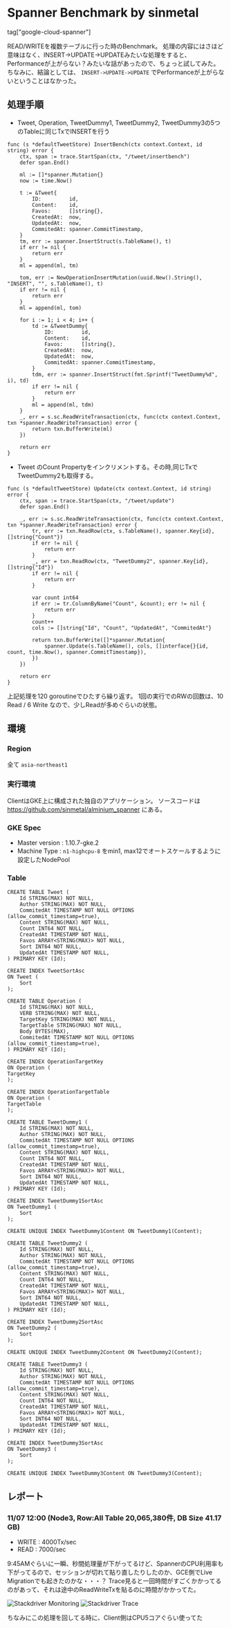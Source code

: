# Spanner Benchmark by sinmetal

tag["google-cloud-spanner"]

READ/WRITEを複数テーブルに行った時のBenchmark。
処理の内容にはさほど意味はなく、INSERT->UPDATE->UPDATEみたいな処理をすると、Performanceが上がらない？みたいな話があったので、ちょっと試してみた。
ちなみに、結論としては、 `INSERT->UPDATE->UPDATE` でPerformanceが上がらないということはなかった。

## 処理手順

* Tweet, Operation, TweetDummy1, TweetDummy2, TweetDummy3の5つのTableに同じTxでINSERTを行う

``` https://github.com/sinmetal/alminium_spanner/blob/8ec636214e22d6842d0951e5f0a8885a73bfec4c/tweet_store.go#L191
func (s *defaultTweetStore) InsertBench(ctx context.Context, id string) error {
	ctx, span := trace.StartSpan(ctx, "/tweet/insertbench")
	defer span.End()

	ml := []*spanner.Mutation{}
	now := time.Now()

	t := &Tweet{
		ID:         id,
		Content:    id,
		Favos:      []string{},
		CreatedAt:  now,
		UpdatedAt:  now,
		CommitedAt: spanner.CommitTimestamp,
	}
	tm, err := spanner.InsertStruct(s.TableName(), t)
	if err != nil {
		return err
	}
	ml = append(ml, tm)

	tom, err := NewOperationInsertMutation(uuid.New().String(), "INSERT", "", s.TableName(), t)
	if err != nil {
		return err
	}
	ml = append(ml, tom)

	for i := 1; i < 4; i++ {
		td := &TweetDummy{
			ID:         id,
			Content:    id,
			Favos:      []string{},
			CreatedAt:  now,
			UpdatedAt:  now,
			CommitedAt: spanner.CommitTimestamp,
		}
		tdm, err := spanner.InsertStruct(fmt.Sprintf("TweetDummy%d", i), td)
		if err != nil {
			return err
		}
		ml = append(ml, tdm)
	}
	_, err = s.sc.ReadWriteTransaction(ctx, func(ctx context.Context, txn *spanner.ReadWriteTransaction) error {
		return txn.BufferWrite(ml)
	})

	return err
}
```

* Tweet のCount Propertyをインクリメントする。その時,同じTxでTweetDummy2も取得する。

```
func (s *defaultTweetStore) Update(ctx context.Context, id string) error {
	ctx, span := trace.StartSpan(ctx, "/tweet/update")
	defer span.End()

	_, err := s.sc.ReadWriteTransaction(ctx, func(ctx context.Context, txn *spanner.ReadWriteTransaction) error {
		tr, err := txn.ReadRow(ctx, s.TableName(), spanner.Key{id}, []string{"Count"})
		if err != nil {
			return err
		}
		_, err = txn.ReadRow(ctx, "TweetDummy2", spanner.Key{id}, []string{"Id"})
		if err != nil {
			return err
		}

		var count int64
		if err := tr.ColumnByName("Count", &count); err != nil {
			return err
		}
		count++
		cols := []string{"Id", "Count", "UpdatedAt", "CommitedAt"}

		return txn.BufferWrite([]*spanner.Mutation{
			spanner.Update(s.TableName(), cols, []interface{}{id, count, time.Now(), spanner.CommitTimestamp}),
		})
	})

	return err
}
```

上記処理を120 goroutineでひたすら繰り返す。
1回の実行でのRWの回数は、10 Read / 6 Write なので、少しReadが多めぐらいの状態。

## 環境

### Region

全て `asia-northeast1`

### 実行環境

ClientはGKE上に構成された独自のアプリケーション。
ソースコードは https://github.com/sinmetal/alminium_spanner にある。

### GKE Spec

* Master version : 1.10.7-gke.2
* Machine Type : `n1-highcpu-8` をmin1, max12でオートスケールするように設定したNodePool

### Table

```
CREATE TABLE Tweet (
    Id STRING(MAX) NOT NULL,
    Author STRING(MAX) NOT NULL,
    CommitedAt TIMESTAMP NOT NULL OPTIONS (allow_commit_timestamp=true),
    Content STRING(MAX) NOT NULL,
    Count INT64 NOT NULL,
    CreatedAt TIMESTAMP NOT NULL,
    Favos ARRAY<STRING(MAX)> NOT NULL,
    Sort INT64 NOT NULL,
    UpdatedAt TIMESTAMP NOT NULL,
) PRIMARY KEY (Id);

CREATE INDEX TweetSortAsc
ON Tweet (
	Sort
);

CREATE TABLE Operation (
	Id STRING(MAX) NOT NULL,
	VERB STRING(MAX) NOT NULL,
	TargetKey STRING(MAX) NOT NULL,
	TargetTable STRING(MAX) NOT NULL,
	Body BYTES(MAX),
	CommitedAt TIMESTAMP NOT NULL OPTIONS (allow_commit_timestamp=true),
) PRIMARY KEY (Id);

CREATE INDEX OperationTargetKey
ON Operation (
TargetKey
);

CREATE INDEX OperationTargetTable
ON Operation (
TargetTable
);

CREATE TABLE TweetDummy1 (
    Id STRING(MAX) NOT NULL,
    Author STRING(MAX) NOT NULL,
    CommitedAt TIMESTAMP NOT NULL OPTIONS (allow_commit_timestamp=true),
    Content STRING(MAX) NOT NULL,
    Count INT64 NOT NULL,
    CreatedAt TIMESTAMP NOT NULL,
    Favos ARRAY<STRING(MAX)> NOT NULL,
    Sort INT64 NOT NULL,
    UpdatedAt TIMESTAMP NOT NULL,
) PRIMARY KEY (Id);

CREATE INDEX TweetDummy1SortAsc
ON TweetDummy1 (
	Sort
);

CREATE UNIQUE INDEX TweetDummy1Content ON TweetDummy1(Content);

CREATE TABLE TweetDummy2 (
    Id STRING(MAX) NOT NULL,
    Author STRING(MAX) NOT NULL,
    CommitedAt TIMESTAMP NOT NULL OPTIONS (allow_commit_timestamp=true),
    Content STRING(MAX) NOT NULL,
    Count INT64 NOT NULL,
    CreatedAt TIMESTAMP NOT NULL,
    Favos ARRAY<STRING(MAX)> NOT NULL,
    Sort INT64 NOT NULL,
    UpdatedAt TIMESTAMP NOT NULL,
) PRIMARY KEY (Id);

CREATE INDEX TweetDummy2SortAsc
ON TweetDummy2 (
	Sort
);

CREATE UNIQUE INDEX TweetDummy2Content ON TweetDummy2(Content);

CREATE TABLE TweetDummy3 (
    Id STRING(MAX) NOT NULL,
    Author STRING(MAX) NOT NULL,
    CommitedAt TIMESTAMP NOT NULL OPTIONS (allow_commit_timestamp=true),
    Content STRING(MAX) NOT NULL,
    Count INT64 NOT NULL,
    CreatedAt TIMESTAMP NOT NULL,
    Favos ARRAY<STRING(MAX)> NOT NULL,
    Sort INT64 NOT NULL,
    UpdatedAt TIMESTAMP NOT NULL,
) PRIMARY KEY (Id);

CREATE INDEX TweetDummy3SortAsc
ON TweetDummy3 (
	Sort
);

CREATE UNIQUE INDEX TweetDummy3Content ON TweetDummy3(Content);
```

## レポート

### 11/07 12:00 (Node3, Row:All Table 20,065,380件, DB Size 41.17 GB)

* WRITE : 4000Tx/sec
* READ : 7000/sec

9:45AMぐらいに一瞬、秒間処理量が下がってるけど、SpannerのCPU利用率も下がってるので、セッションが切れて貼り直したりしたのか、GCE側でLive Migrationでも起きたのかな・・・？
Trace見ると一回時間がすごくかかってるのがあって、それは途中のReadWriteTxを貼るのに時間がかかってた。

![Stackdriver Monitoring](20181107-1200-node3-monitoring.png "Stackdriver Monitoring")
![Stackdriver Trace](20181107-1200-node3-trace.png "Stackdriver Trace")

ちなみにこの処理を回してる時に、Client側はCPU5コアぐらい使ってた
